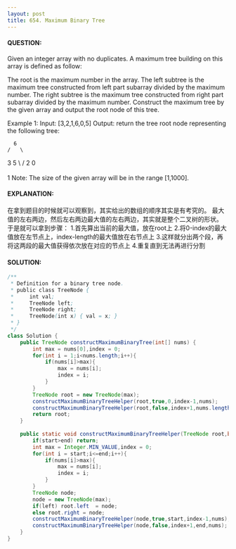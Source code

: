 ```yaml
---
layout: post
title: 654. Maximum Binary Tree
---
```

#### QUESTION:

Given an integer array with no duplicates. A maximum tree building on this array is defined as follow:

The root is the maximum number in the array.
The left subtree is the maximum tree constructed from left part subarray divided by the maximum number.
The right subtree is the maximum tree constructed from right part subarray divided by the maximum number.
Construct the maximum tree by the given array and output the root node of this tree.

Example 1:
Input: [3,2,1,6,0,5]
Output: return the tree root node representing the following tree:

      6
    /   \
   3     5
    \    / 
     2  0   
       \
        1
Note:
The size of the given array will be in the range [1,1000].

#### EXPLANATION:

在拿到题目的时候就可以观察到，其实给出的数组的顺序其实是有考究的。
最大值的左右两边，然后左右两边最大值的左右两边，其实就是整个二叉树的形状。
于是就可以拿到步骤：
1.首先算出当前的最大值，放在root上
2.将0-index的最大值放在左节点上，index-length的最大值放在右节点上
3.这样就分出两个段，再将这两段的最大值获得依次放在对应的节点上
4.重复直到无法再进行分割

#### SOLUTION:
```JAVA
/**
 * Definition for a binary tree node.
 * public class TreeNode {
 *     int val;
 *     TreeNode left;
 *     TreeNode right;
 *     TreeNode(int x) { val = x; }
 * }
 */
class Solution {
    public TreeNode constructMaximumBinaryTree(int[] nums) {
        int max = nums[0],index = 0;
        for(int i = 1;i<nums.length;i++){
            if(nums[i]>max){
                max = nums[i];
                index = i;
            }
        }
        TreeNode root = new TreeNode(max);
        constructMaximumBinaryTreeHelper(root,true,0,index-1,nums);
        constructMaximumBinaryTreeHelper(root,false,index+1,nums.length-1,nums);
        return root;
    }
    
    public static void constructMaximumBinaryTreeHelper(TreeNode root,boolean left,int start,int end,int[] nums) {
        if(start>end) return;
        int max = Integer.MIN_VALUE,index = 0;
        for(int i = start;i<=end;i++){
            if(nums[i]>max){
                max = nums[i];
                index = i;
            }
        }
        TreeNode node;
        node = new TreeNode(max);
        if(left) root.left  = node;
        else root.right = node;
        constructMaximumBinaryTreeHelper(node,true,start,index-1,nums);
        constructMaximumBinaryTreeHelper(node,false,index+1,end,nums);
    }
}
```